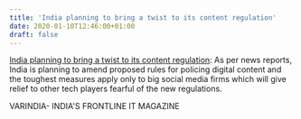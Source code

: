 ```yaml
---
title: 'India planning to bring a twist to its content regulation'
date: 2020-01-10T12:46:00+01:00
draft: false
---
```


[India planning to bring a twist to its content regulation](https://varindia.com/news/india-planning-to-bring-a-twist-to-its-content-regulation#.XhhkAjtEjbA.blogger): As per news reports, India is planning to amend proposed rules for policing digital content and the toughest measures apply only to big social media firms which will give relief to other tech players fearful of the new regulations.  
  
VARINDIA- INDIA'S FRONTLINE IT MAGAZINE